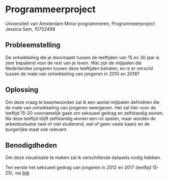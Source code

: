 # Programmeerproject

Universiteit van Amsterdam 
Minor programmeren, Programmeerproject
Jessica Sam, 10752498

## Probleemstelling
De ontwikkeling die je doormaakt tussen de leeftijden van 15 en 30 jaar is zeer bepalend voor de rest van je leven. Wat zijn de mijlpalen die Nederlandse jongeren tussen deze leeftijden behalen, en is er verschil tussen de mate van ontwikkeling van jongeren in 2010 en 2018? 


## Oplossing
Om deze vraag te beantwoorden zal ik een aantal mijlpalen definiëren die de mate van ontwikkeling van jongeren weergeven. Het zal hier voor de leeftijd 15-20 voornamelijk gaan om seksueel gedrag en zelfstandig wonen. Na deze leeftijd blijft zelfstandig wonen een rol spelen, maar worden de arbeidssituatie (wel of niet studerend, wel of geen vaste baan) en de burgerlijke staat ook relevant. 


## Benodigdheden
Om deze visualisatie te maken zal ik verschillende datasets nodig hebben. 

Ten eerste het seksueel gedrag van jongeren in 2012 en 2017 (leeftijd 15-25), via [link](https://data.overheid.nl/dataset/47199-seksueel-gedrag--jongeren-van-12-tot-25-jaar--2017 "data.overheid.nl")

